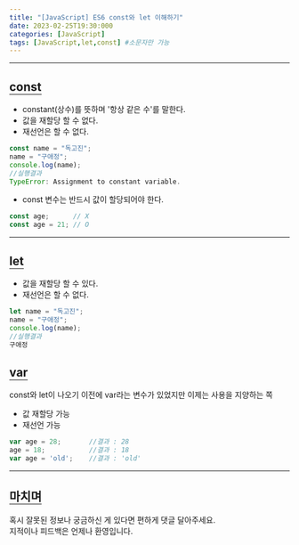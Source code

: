 ```yaml
---
title: "[JavaScript] ES6 const와 let 이해하기"
date: 2023-02-25T19:30:000
categories: [JavaScript]
tags: [JavaScript,let,const] #소문자만 가능
---
```


---

## <b style="border-bottom:2px solid gray">const</b>
- constant(상수)를 뜻하며 '항상 같은 수'를 말한다.
- 값을 재할당 할 수 없다.
- 재선언은 할 수 없다.

```js
const name = "독고진";
name = "구애정";
console.log(name);
//실행결과
TypeError: Assignment to constant variable.
```

- const 변수는 반드시 값이 할당되어야 한다.

```js
const age;      // X
const age = 21; // O
```

***

## <b style="border-bottom:2px solid gray">let</b>
- 값을 재할당 할 수 있다.
- 재선언은 할 수 없다.

```js
let name = "독고진";
name = "구애정";
console.log(name);
//실행결과
구애정
```

## <b style="border-bottom:2px solid gray">var</b>
<p>const와 let이 나오기 이전에 var라는 변수가 있었지만 이제는 사용을 지양하는 쪽</p>

- 값 재할당 가능
- 재선언 가능 

```js
var age = 28;       //결과 : 28  
age = 18;           //결과 : 18 
var age = 'old';    //결과 : 'old' 
```

---

## <b style="border-bottom:2px solid gray"><b>마치며</b></b>
<P>혹시 잘못된 정보나 궁금하신 게 있다면 편하게 댓글 달아주세요.<br/>
지적이나 피드백은 언제나 환영입니다.</p>